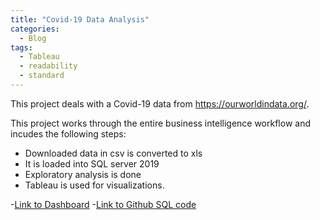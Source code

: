 ```yaml
---
title: "Covid-19 Data Analysis"
categories:
  - Blog
tags:
  - Tableau
  - readability
  - standard
---
```


This project deals with a Covid-19 data from https://ourworldindata.org/.

This project works through the entire business intelligence workflow and incudes the following steps:
* Downloaded data in csv is converted to xls
* It is loaded into SQL server 2019
* Exploratory analysis is done
* Tableau is used for visualizations. 

-[Link to Dashboard](https://public.tableau.com/app/profile/dev7234/viz/CovidData_16293863858080/Dashboard1)
-[Link to Github SQL code](https://github.com/dev7150/Exploratory_SQL) 
	

